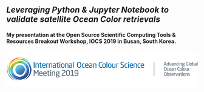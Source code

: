 ## _Leveraging Python & Jupyter Notebook to validate satellite Ocean Color retrievals_
#### My presentation at the Open Source Scientific Computing Tools & Resources Breakout Workshop, IOCS 2019 in Busan, South Korea.
<img src='./figs/logo-header-2019.png'>
  